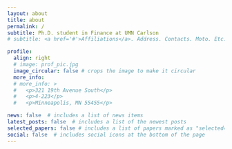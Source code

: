 ```yaml
---
layout: about
title: about
permalink: /
subtitle: Ph.D. student in Finance at UMN Carlson
# subtitle: <a href='#'>Affiliations</a>. Address. Contacts. Moto. Etc.

profile:
  align: right
  # image: prof_pic.jpg
  image_circular: false # crops the image to make it circular
  more_info:
  # more_info: >
  #   <p>321 19th Avenue South</p>
  #   <p>4-223</p>
  #   <p>Minneapolis, MN 55455</p>

news: false  # includes a list of news items
latest_posts: false  # includes a list of the newest posts
selected_papers: false # includes a list of papers marked as "selected={true}"
social: false  # includes social icons at the bottom of the page
---
```


